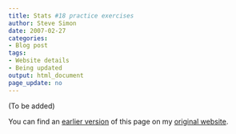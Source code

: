 ```yaml
---
title: Stats #18 practice exercises
author: Steve Simon
date: 2007-02-27
categories:
- Blog post
tags:
- Website details
- Being updated
output: html_document
page_update: no
---
```


(To be added)

<!---More--->

You can find an [earlier version][sim1] of this page on my [original website][sim2].

[sim1]: http://www.pmean.com/07/exercises18.htm
[sim2]: http://www.pmean.com/original_site.html
